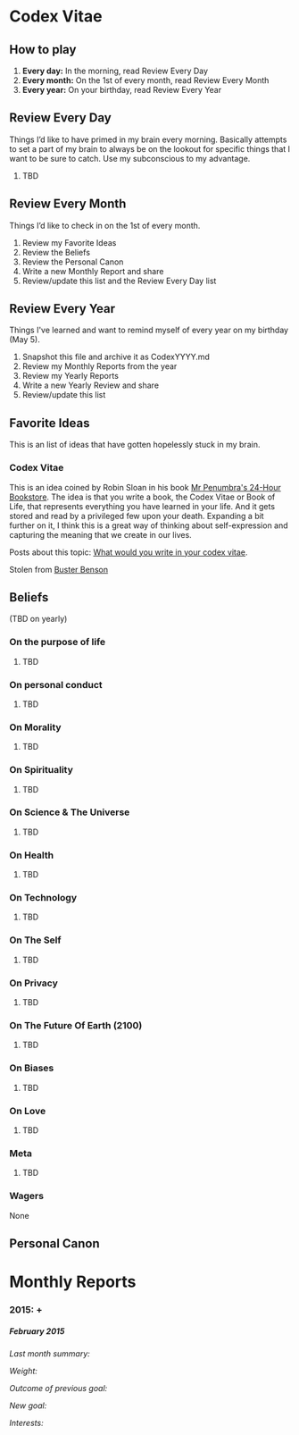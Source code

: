 # Codex Vitae

## How to play

1. **Every day:** In the morning, read Review Every Day
2. **Every month:** On the 1st of every month, read Review Every Month
3. **Every year:** On your birthday, read Review Every Year

## Review Every Day
Things I’d like to have primed in my brain every morning. Basically attempts to set a part of my brain to always be on the lookout for specific things that I want to be sure to catch. Use my subconscious to my advantage. 

1. TBD

## Review Every Month 
Things I’d like to check in on the 1st of every month.

1. Review my Favorite Ideas
2. Review the Beliefs
3. Review the Personal Canon
4. Write a new Monthly Report and share
5. Review/update this list and the Review Every Day list

## Review Every Year
Things I've learned and want to remind myself of every year on my birthday (May 5).

1. Snapshot this file and archive it as CodexYYYY.md
2. Review my Monthly Reports from the year
3. Review my Yearly Reports
4. Write a new Yearly Review and share
5. Review/update this list

## Favorite Ideas
This is an list of ideas that have gotten hopelessly stuck in my brain. 

### Codex Vitae

This is an idea coined by Robin Sloan in his book [Mr Penumbra's 24-Hour Bookstore](http://www.amazon.com/Mr-Penumbras-24-Hour-Bookstore-Novel/dp/1250037751). The idea is that you write a book, the Codex Vitae or Book of Life, that represents everything you have learned in your life. And it gets stored and read by a privileged few upon your death. Expanding a bit further on it, I think this is a great way of thinking about self-expression and capturing the meaning that we create in our lives. 

Posts about this topic: [What would you write in your codex vitae](http://branch.com/b/what-would-you-write-in-your-codex-vitae).

Stolen from [Buster Benson](https://github.com/busterbenson/public/blob/master/Codex.md)


## Beliefs
(TBD on yearly)

### On the purpose of life
1. TBD

### On personal conduct
1. TBD

### On Morality
1. TBD

### On Spirituality
1. TBD

### On Science & The Universe
1. TBD

### On Health
1. TBD

### On Technology
1. TBD

### On The Self
1. TBD

### On Privacy
1. TBD

### On The Future Of Earth (2100)
1. TBD

### On Biases
1. TBD

### On Love
1. TBD

### Meta
1. TBD

### Wagers
None

## Personal Canon

<!--### Articles I've come back to a bunch of times-->

<!--### Books I've read that have changed how I see the world-->

<!--### My own favorite writing-->

# Monthly Reports

### 2015: +

##### February 2015
*Last month summary:* 

*Weight:* 

*Outcome of previous goal:* 

*New goal:* 

*Interests:*
